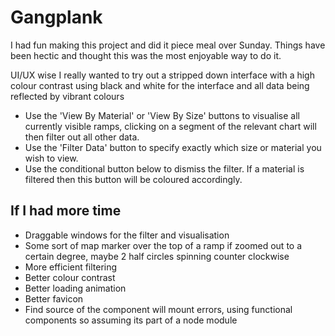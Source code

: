 # Gangplank

I had fun making this project and did it piece meal over Sunday.
Things have been hectic and thought this was the most enjoyable way to do it.

UI/UX wise I really wanted to try out a stripped down interface with a high colour contrast using black and white for the interface and all data being reflected by vibrant colours

- Use the 'View By Material' or 'View By Size' buttons to visualise all currently visible ramps, clicking on a segment of the relevant chart will then filter out all other data.
- Use the 'Filter Data' button to specify exactly which size or material you wish to view.
- Use the conditional button below to dismiss the filter. If a material is filtered then this button will be coloured accordingly.

## If I had more time
- Draggable windows for the filter and visualisation
- Some sort of map marker over the top of a ramp if zoomed out to a certain degree, maybe 2 half circles spinning counter clockwise
- More efficient filtering
- Better colour contrast
- Better loading animation
- Better favicon
- Find source of the component will mount errors, using functional components so assuming its part of a node module
